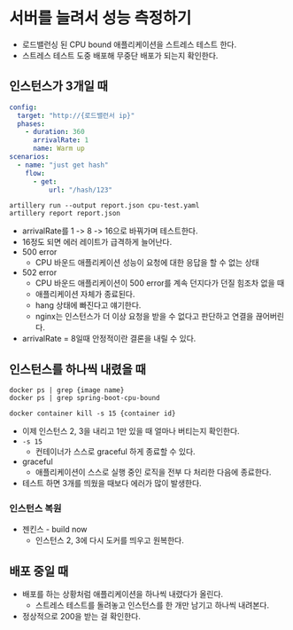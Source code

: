 # 서버를 늘려서 성능 측정하기

- 로드밸런싱 된 CPU bound 애플리케이션을 스트레스 테스트 한다.
- 스트레스 테스트 도중 배포해 무중단 배포가 되는지 확인한다.

## 인스턴스가 3개일 때

```yaml
config:
  target: "http://{로드밸런서 ip}"
  phases:
    - duration: 360
      arrivalRate: 1
      name: Warm up
scenarios:
  - name: "just get hash"
    flow:
      - get:
          url: "/hash/123"

```

```commandline
artillery run --output report.json cpu-test.yaml
artillery report report.json
```

- arrivalRate를 1 -> 8 -> 16으로 바꿔가며 테스트한다.
- 16정도 되면 에러 레이트가 급격하게 늘어난다.
- 500 error
    - CPU 바운드 애플리케이션 성능이 요청에 대한 응답을 할 수 없는 상태
- 502 error
    - CPU 바운드 애플리케이션이 500 error를 계속 던지다가 던질 힘조차 없을 때
    - 애플리케이션 자체가 종료된다.
    - hang 상태에 빠진다고 얘기한다.
    - nginx는 인스턴스가 더 이상 요청을 받을 수 없다고 판단하고 연결을 끊어버린다.
- arrivalRate = 8일때 안정적이란 결론을 내릴 수 있다.

## 인스턴스를 하나씩 내렸을 때

```commandline
docker ps | grep {image name}
docker ps | grep spring-boot-cpu-bound
```

```commandline
docker container kill -s 15 {container id}
```

- 이제 인스턴스 2, 3을 내리고 1만 있을 때 얼마나 버티는지 확인한다.
- `-s 15`
    - 컨테이너가 스스로 graceful 하게 종료할 수 있다.
- graceful
    - 애플리케이션이 스스로 실행 중인 로직을 전부 다 처리한 다음에 종료한다.
- 테스트 하면 3개를 띄웠을 때보다 에러가 많이 발생한다.

### 인스턴스 복원

- 젠킨스 - build now
    - 인스턴스 2, 3에 다시 도커를 띄우고 원복한다.

## 배포 중일 때

- 배포를 하는 상황처럼 애플리케이션을 하나씩 내렸다가 올린다.
    - 스트레스 테스트를 돌려놓고 인스턴스를 한 개만 남기고 하나씩 내려본다.
- 정상적으로 200을 받는 걸 확인한다.
